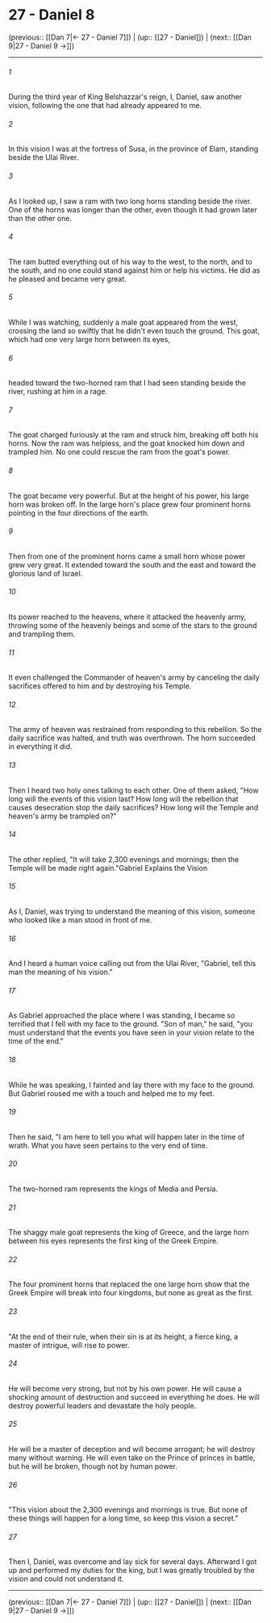 # 27 - Daniel 8

(previous:: [[Dan 7|← 27 - Daniel 7]]) | (up:: [[27 - Daniel]]) | (next:: [[Dan 9|27 - Daniel 9 →]])

***


###### 1 
During the third year of King Belshazzar's reign, I, Daniel, saw another vision, following the one that had already appeared to me. 

###### 2 
In this vision I was at the fortress of Susa, in the province of Elam, standing beside the Ulai River. 

###### 3 
As I looked up, I saw a ram with two long horns standing beside the river. One of the horns was longer than the other, even though it had grown later than the other one. 

###### 4 
The ram butted everything out of his way to the west, to the north, and to the south, and no one could stand against him or help his victims. He did as he pleased and became very great. 

###### 5 
While I was watching, suddenly a male goat appeared from the west, crossing the land so swiftly that he didn't even touch the ground. This goat, which had one very large horn between its eyes, 

###### 6 
headed toward the two-horned ram that I had seen standing beside the river, rushing at him in a rage. 

###### 7 
The goat charged furiously at the ram and struck him, breaking off both his horns. Now the ram was helpless, and the goat knocked him down and trampled him. No one could rescue the ram from the goat's power. 

###### 8 
The goat became very powerful. But at the height of his power, his large horn was broken off. In the large horn's place grew four prominent horns pointing in the four directions of the earth. 

###### 9 
Then from one of the prominent horns came a small horn whose power grew very great. It extended toward the south and the east and toward the glorious land of Israel. 

###### 10 
Its power reached to the heavens, where it attacked the heavenly army, throwing some of the heavenly beings and some of the stars to the ground and trampling them. 

###### 11 
It even challenged the Commander of heaven's army by canceling the daily sacrifices offered to him and by destroying his Temple. 

###### 12 
The army of heaven was restrained from responding to this rebellion. So the daily sacrifice was halted, and truth was overthrown. The horn succeeded in everything it did. 

###### 13 
Then I heard two holy ones talking to each other. One of them asked, "How long will the events of this vision last? How long will the rebellion that causes desecration stop the daily sacrifices? How long will the Temple and heaven's army be trampled on?" 

###### 14 
The other replied, "It will take 2,300 evenings and mornings; then the Temple will be made right again."Gabriel Explains the Vision 

###### 15 
As I, Daniel, was trying to understand the meaning of this vision, someone who looked like a man stood in front of me. 

###### 16 
And I heard a human voice calling out from the Ulai River, "Gabriel, tell this man the meaning of his vision." 

###### 17 
As Gabriel approached the place where I was standing, I became so terrified that I fell with my face to the ground. "Son of man," he said, "you must understand that the events you have seen in your vision relate to the time of the end." 

###### 18 
While he was speaking, I fainted and lay there with my face to the ground. But Gabriel roused me with a touch and helped me to my feet. 

###### 19 
Then he said, "I am here to tell you what will happen later in the time of wrath. What you have seen pertains to the very end of time. 

###### 20 
The two-horned ram represents the kings of Media and Persia. 

###### 21 
The shaggy male goat represents the king of Greece, and the large horn between his eyes represents the first king of the Greek Empire. 

###### 22 
The four prominent horns that replaced the one large horn show that the Greek Empire will break into four kingdoms, but none as great as the first. 

###### 23 
"At the end of their rule, when their sin is at its height, a fierce king, a master of intrigue, will rise to power. 

###### 24 
He will become very strong, but not by his own power. He will cause a shocking amount of destruction and succeed in everything he does. He will destroy powerful leaders and devastate the holy people. 

###### 25 
He will be a master of deception and will become arrogant; he will destroy many without warning. He will even take on the Prince of princes in battle, but he will be broken, though not by human power. 

###### 26 
"This vision about the 2,300 evenings and mornings is true. But none of these things will happen for a long time, so keep this vision a secret." 

###### 27 
Then I, Daniel, was overcome and lay sick for several days. Afterward I got up and performed my duties for the king, but I was greatly troubled by the vision and could not understand it.

***

(previous:: [[Dan 7|← 27 - Daniel 7]]) | (up:: [[27 - Daniel]]) | (next:: [[Dan 9|27 - Daniel 9 →]])
